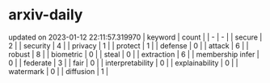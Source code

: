 # arxiv-daily
updated on 2023-01-12 22:11:57.319970
| keyword | count |
| - | - |
| secure | 2 |
| security | 4 |
| privacy | 1 |
| protect | 1 |
| defense | 0 |
| attack | 6 |
| robust | 8 |
| biometric | 0 |
| steal | 0 |
| extraction | 6 |
| membership infer | 0 |
| federate | 3 |
| fair | 0 |
| interpretability | 0 |
| explainability | 0 |
| watermark | 0 |
| diffusion | 1 |
